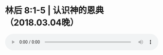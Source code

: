# 林后 8:1-5 | 认识神的恩典 （2018.03.04晚）

<audio style="width: 100%;" preload="false" controls controlslist="nodownload"><source src="//cdn.simai.ml/audio/mp3/old/23043.mp3" type="audio/mpeg">Your browser does not support the audio element.</audio>


